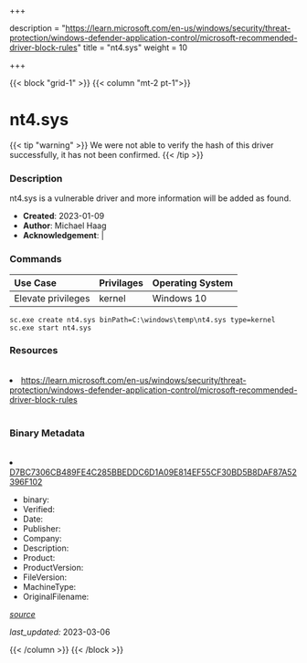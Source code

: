 +++

description = "https://learn.microsoft.com/en-us/windows/security/threat-protection/windows-defender-application-control/microsoft-recommended-driver-block-rules"
title = "nt4.sys"
weight = 10

+++


{{< block "grid-1" >}}
{{< column "mt-2 pt-1">}}




# nt4.sys 


{{< tip "warning" >}}
We were not able to verify the hash of this driver successfully, it has not been confirmed.
{{< /tip >}}




### Description


nt4.sys is a vulnerable driver and more information will be added as found.


- **Created**: 2023-01-09
- **Author**: Michael Haag
- **Acknowledgement**:  | [](https://twitter.com/)

### Commands

| Use Case | Privilages | Operating System | 
|:---- | ---- | ---- |
| Elevate privileges | kernel | Windows 10 |

```
sc.exe create nt4.sys binPath=C:\windows\temp\nt4.sys type=kernel
sc.exe start nt4.sys
```

### Resources
<br>


<li><a href=" https://learn.microsoft.com/en-us/windows/security/threat-protection/windows-defender-application-control/microsoft-recommended-driver-block-rules"> https://learn.microsoft.com/en-us/windows/security/threat-protection/windows-defender-application-control/microsoft-recommended-driver-block-rules</a></li>


<br>


### Binary Metadata
<br>



<li><a href="https://www.virustotal.com/gui/file/D7BC7306CB489FE4C285BBEDDC6D1A09E814EF55CF30BD5B8DAF87A52396F102">D7BC7306CB489FE4C285BBEDDC6D1A09E814EF55CF30BD5B8DAF87A52396F102</a></li>



- binary: 
- Verified: 
- Date: 
- Publisher: 
- Company: 
- Description: 
- Product: 
- ProductVersion: 
- FileVersion: 
- MachineType: 
- OriginalFilename: 

[*source*](https://github.com/magicsword-io/LOLDrivers/tree/main/yaml/nt4.sys.yml)

*last_updated:* 2023-03-06


{{< /column >}}
{{< /block >}}
